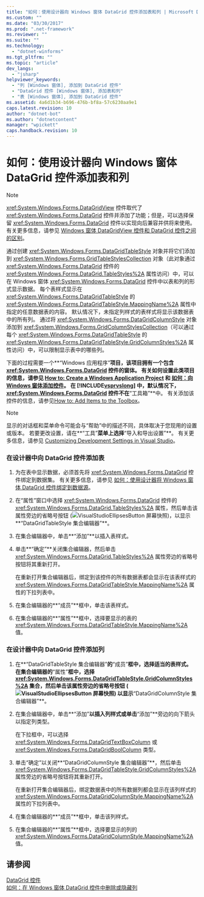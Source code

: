 ```yaml
---
title: "如何：使用设计器向 Windows 窗体 DataGrid 控件添加表和列 | Microsoft Docs"
ms.custom: ""
ms.date: "03/30/2017"
ms.prod: ".net-framework"
ms.reviewer: ""
ms.suite: ""
ms.technology: 
  - "dotnet-winforms"
ms.tgt_pltfrm: ""
ms.topic: "article"
dev_langs: 
  - "jsharp"
helpviewer_keywords: 
  - "列 [Windows 窗体], 添加到 DataGrid 控件"
  - "DataGrid 控件 [Windows 窗体], 添加表和列"
  - "表 [Windows 窗体], 添加到 DataGrid 控件"
ms.assetid: 4a6d1b34-b696-476b-bf8a-57c6230aa9e1
caps.latest.revision: 10
author: "dotnet-bot"
ms.author: "dotnetcontent"
manager: "wpickett"
caps.handback.revision: 10
---
```

# 如何：使用设计器向 Windows 窗体 DataGrid 控件添加表和列
> [!NOTE]
>  <xref:System.Windows.Forms.DataGridView> 控件取代了 <xref:System.Windows.Forms.DataGrid> 控件并添加了功能；但是，可以选择保留 <xref:System.Windows.Forms.DataGrid> 控件以实现向后兼容并供将来使用。  有关更多信息，请参见 [Windows 窗体 DataGridView 控件和 DataGrid 控件之间的区别](../../../../docs/framework/winforms/controls/differences-between-the-windows-forms-datagridview-and-datagrid-controls.md)。  
  
 通过创建 <xref:System.Windows.Forms.DataGridTableStyle> 对象并将它们添加到 <xref:System.Windows.Forms.GridTableStylesCollection> 对象（此对象通过 <xref:System.Windows.Forms.DataGrid> 控件的 <xref:System.Windows.Forms.DataGrid.TableStyles%2A> 属性访问）中，可以在 Windows 窗体 <xref:System.Windows.Forms.DataGrid> 控件中以表和列的形式显示数据。  每个表样式显示在 <xref:System.Windows.Forms.DataGridTableStyle> 的 <xref:System.Windows.Forms.DataGridTableStyle.MappingName%2A> 属性中指定的任意数据表的内容。  默认情况下，未指定列样式的表样式将显示该数据表中的所有列。  通过将 <xref:System.Windows.Forms.DataGridColumnStyle> 对象添加到 <xref:System.Windows.Forms.GridColumnStylesCollection>（可以通过每个 <xref:System.Windows.Forms.DataGridTableStyle> 的 <xref:System.Windows.Forms.DataGridTableStyle.GridColumnStyles%2A> 属性访问）中，可以限制显示表中的哪些列。  
  
 下面的过程需要一个**“Windows 应用程序”**项目，该项目拥有一个包含 <xref:System.Windows.Forms.DataGrid> 控件的窗体。  有关如何设置此类项目的信息，请参见 [How to: Create a Windows Application Project](http://msdn.microsoft.com/zh-cn/b2f93fed-c635-4705-8d0e-cf079a264efa) 和 [如何：向 Windows 窗体添加控件](../../../../docs/framework/winforms/controls/how-to-add-controls-to-windows-forms.md)。  在 [!INCLUDE[vsprvslong](../../../../includes/vsprvslong-md.md)] 中，默认情况下，<xref:System.Windows.Forms.DataGrid> 控件不在**“工具箱”**中。  有关添加该控件的信息，请参见[How to: Add Items to the Toolbox](http://msdn.microsoft.com/zh-cn/458e119e-17fe-450b-b889-e31c128bd7e0)。  
  
> [!NOTE]
>  显示的对话框和菜单命令可能会与“帮助”中的描述不同，具体取决于您现用的设置或版本。  若要更改设置，请在**“工具”**菜单上选择**“导入和导出设置”**。  有关更多信息，请参见 [Customizing Development Settings in Visual Studio](http://msdn.microsoft.com/zh-cn/22c4debb-4e31-47a8-8f19-16f328d7dcd3)。  
  
### 在设计器中向 DataGrid 控件添加表  
  
1.  为在表中显示数据，必须首先将 <xref:System.Windows.Forms.DataGrid> 控件绑定到数据集。  有关更多信息，请参见 [如何：使用设计器将 Windows 窗体 DataGrid 控件绑定到数据源](../../../../docs/framework/winforms/controls/bind-wf-datagrid-control-to-a-data-source-using-the-designer.md)。  
  
2.  在“属性”窗口中选择 <xref:System.Windows.Forms.DataGrid> 控件的 <xref:System.Windows.Forms.DataGrid.TableStyles%2A> 属性，然后单击该属性旁边的省略号按钮 \(![VisualStudioEllipsesButton 屏幕快照](../../../../docs/framework/winforms/media/vbellipsesbutton.png "vbEllipsesButton")\)，以显示**“DataGridTableStyle 集合编辑器”**。  
  
3.  在集合编辑器中，单击**“添加”**以插入表样式。  
  
4.  单击**“确定”**关闭集合编辑器，然后单击 <xref:System.Windows.Forms.DataGrid.TableStyles%2A> 属性旁边的省略号按钮将其重新打开。  
  
     在重新打开集合编辑器后，绑定到该控件的所有数据表都会显示在该表样式的 <xref:System.Windows.Forms.DataGridTableStyle.MappingName%2A> 属性的下拉列表中。  
  
5.  在集合编辑器的**“成员”**框中，单击该表样式。  
  
6.  在集合编辑器的**“属性”**框中，选择要显示的表的 <xref:System.Windows.Forms.DataGridTableStyle.MappingName%2A> 值。  
  
### 在设计器中向 DataGrid 控件添加列  
  
1.  在**“DataGridTableStyle 集合编辑器”**的**“成员”**框中，选择适当的表样式。  在集合编辑器的**“属性”**框中，选择 <xref:System.Windows.Forms.DataGridTableStyle.GridColumnStyles%2A> 集合，然后单击该属性旁边的省略号按钮 \(![VisualStudioEllipsesButton 屏幕快照](../../../../docs/framework/winforms/media/vbellipsesbutton.png "vbEllipsesButton")\) 以显示**“DataGridColumnStyle 集合编辑器”**。  
  
2.  在集合编辑器中，单击**“添加”**以插入列样式或单击**“添加”**旁边的向下箭头以指定列类型。  
  
     在下拉框中，可以选择 <xref:System.Windows.Forms.DataGridTextBoxColumn> 或 <xref:System.Windows.Forms.DataGridBoolColumn> 类型。  
  
3.  单击“确定”以关闭**“DataGridColumnStyle 集合编辑器”**，然后单击 <xref:System.Windows.Forms.DataGridTableStyle.GridColumnStyles%2A> 属性旁边的省略号按钮将其重新打开。  
  
     在重新打开集合编辑器后，绑定数据表中的所有数据列都会显示在该列样式的 <xref:System.Windows.Forms.DataGridColumnStyle.MappingName%2A> 属性的下拉列表中。  
  
4.  在集合编辑器的**“成员”**框中，单击该列样式。  
  
5.  在集合编辑器的**“属性”**框中，选择要显示的列的 <xref:System.Windows.Forms.DataGridColumnStyle.MappingName%2A> 值。  
  
## 请参阅  
 [DataGrid 控件](../../../../docs/framework/winforms/controls/datagrid-control-windows-forms.md)   
 [如何：在 Windows 窗体 DataGrid 控件中删除或隐藏列](../../../../docs/framework/winforms/controls/how-to-delete-or-hide-columns-in-the-windows-forms-datagrid-control.md)